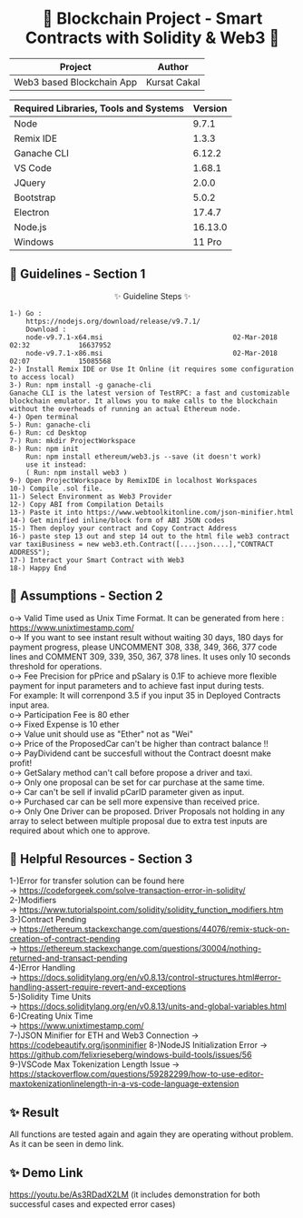<p align="center"> <h1 align="center">  🎯 Blockchain Project - Smart Contracts with Solidity & Web3 🎯 </h1> </p>

<div align="center">

Project | Author |
:---: | :---: |
Web3 based Blockchain App | Kursat Cakal	
	
</div>

<div align="center">
	
Required Libraries, Tools and Systems | Version
------------ | -------------
Node | 9.7.1
Remix IDE | 1.3.3
Ganache CLI | 6.12.2
VS Code | 1.68.1
JQuery | 2.0.0
Bootstrap | 5.0.2
Electron | 17.4.7
Node.js | 16.13.0
Windows | 11 Pro

</div>

## 🚀 Guidelines - Section 1

<div align="center">
	
✨ Guideline Steps ✨
	
</div>


```
1-) Go : 
	https://nodejs.org/download/release/v9.7.1/
    Download :
	node-v9.7.1-x64.msi                                02-Mar-2018 02:32            16637952
	node-v9.7.1-x86.msi                                02-Mar-2018 02:07            15085568
2-) Install Remix IDE or Use It Online (it requires some configuration to access local)
3-) Run: npm install -g ganache-cli
Ganache CLI is the latest version of TestRPC: a fast and customizable blockchain emulator. It allows you to make calls to the blockchain without the overheads of running an actual Ethereum node.
4-) Open terminal
5-) Run: ganache-cli
6-) Run: cd Desktop
7-) Run: mkdir ProjectWorkspace
8-) Run: npm init
    Run: npm install ethereum/web3.js --save (it doesn't work)
    use it instead:
    ( Run: npm install web3 )
9-) Open ProjectWorkspace by RemixIDE in localhost Workspaces
10-) Compile .sol file.
11-) Select Environment as Web3 Provider
12-) Copy ABI from Compilation Details
13-) Paste it into https://www.webtoolkitonline.com/json-minifier.html
14-) Get minified inline/block form of ABI JSON codes
15-) Then deploy your contract and Copy Contract Address
16-) paste step 13 out and step 14 out to the html file web3 contract
var taxiBusiness = new web3.eth.Contract([....json....],"CONTRACT ADDRESS");
17-) Interact your Smart Contract with Web3 
18-) Happy End
```
	
## 🚀 Assumptions - Section 2
o-> Valid Time used as Unix Time Format. It can be generated from here : https://www.unixtimestamp.com/  <br/>
o-> If you want to see instant result without waiting 30 days, 180 days for payment progress, please UNCOMMENT 308, 338, 349, 366, 377 code lines and COMMENT 309, 339, 350, 367, 378 lines. It uses only 10 seconds threshold for operations.  <br/>
o-> Fee Precision for pPrice and pSalary is 0.1F to achieve more flexible payment for input parameters and to achieve fast input during tests.  <br/>
    For example: It will correnpond 3.5 if you input 35 in Deployed Contracts input area.  <br/>
o-> Participation Fee is 80 ether   <br/>
o-> Fixed Expense is 10 ether   <br/>
o-> Value unit should use as "Ether" not as "Wei" <br/>
o-> Price of the ProposedCar can't be higher than contract balance !! <br/>
o-> PayDividend cant be succesfull without the Contract doesnt make profit! <br/>
o-> GetSalary method can't call before propose a driver and taxi. <br/>
o-> Only one proposal can be set for car purchase at the same time. <br/>
o-> Car can't be sell if invalid pCarID parameter given as input. <br/>
o-> Purchased car can be sell more expensive than received price.  <br/>
o-> Only One Driver can be proposed. Driver Proposals not holding in any array to select between multiple proposal due to extra test inputs are required about which one to approve. <br/>

## 🚀 Helpful Resources - Section 3

1-)Error for transfer solution can be found here <br/>
-> https://codeforgeek.com/solve-transaction-error-in-solidity/ <br/>
2-)Modifiers <br/>
-> https://www.tutorialspoint.com/solidity/solidity_function_modifiers.htm <br/>
3-)Contract Pending <br/>
-> https://ethereum.stackexchange.com/questions/44076/remix-stuck-on-creation-of-contract-pending <br/>
-> https://ethereum.stackexchange.com/questions/30004/nothing-returned-and-transact-pending <br/>
4-)Error Handling <br/>
-> https://docs.soliditylang.org/en/v0.8.13/control-structures.html#error-handling-assert-require-revert-and-exceptions <br/>
5-)Solidity Time Units <br/>
-> https://docs.soliditylang.org/en/v0.8.13/units-and-global-variables.html <br/>
6-)Creating Unix Time <br/>
-> https://www.unixtimestamp.com/ <br/>
7-)JSON Minifier for ETH and Web3 Connection
-> https://codebeautify.org/jsonminifier
8-)NodeJS Initialization Error
-> https://github.com/felixrieseberg/windows-build-tools/issues/56
9-)VSCode Max Tokenization Length Issue
-> https://stackoverflow.com/questions/59282299/how-to-use-editor-maxtokenizationlinelength-in-a-vs-code-language-extension

## ✨ Result
All functions are tested again and again they are operating without problem. As it can be seen in demo link. <br/>
## ✨ Demo Link
https://youtu.be/As3RDadX2LM (it includes demonstration for both successful cases and expected error cases) <br/>

